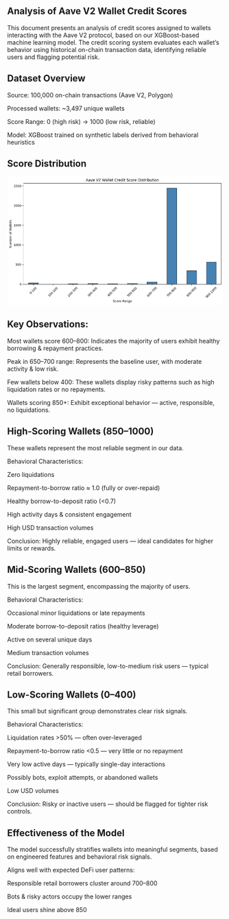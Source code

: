  ## Analysis of Aave V2 Wallet Credit Scores

 This document presents an analysis of credit scores assigned to wallets interacting with the Aave V2 protocol, based on our XGBoost-based machine learning model.
The credit scoring system evaluates each wallet’s behavior using historical on-chain transaction data, identifying reliable users and flagging potential risk.

## Dataset Overview

Source: 100,000 on-chain transactions (Aave V2, Polygon)

Processed wallets: ~3,497 unique wallets

Score Range: 0 (high risk) → 1000 (low risk, reliable)

Model: XGBoost trained on synthetic labels derived from behavioral heuristics

## Score Distribution

![Score Distribution](image.png)


## Key Observations:

 Most wallets score 600–800: Indicates the majority of users exhibit healthy borrowing & repayment practices.

Peak in 650–700 range: Represents the baseline user, with moderate activity & low risk.

Few wallets below 400: These wallets display risky patterns such as high liquidation rates or no repayments.

Wallets scoring 850+: Exhibit exceptional behavior — active, responsible, no liquidations.

## High-Scoring Wallets (850–1000)

These wallets represent the most reliable segment in our data.

Behavioral Characteristics:

Zero liquidations

Repayment-to-borrow ratio ≈ 1.0 (fully or over-repaid)

Healthy borrow-to-deposit ratio (<0.7)

High activity days & consistent engagement

High USD transaction volumes

Conclusion:
Highly reliable, engaged users — ideal candidates for higher limits or rewards.

## Mid-Scoring Wallets (600–850)

This is the largest segment, encompassing the majority of users.

Behavioral Characteristics:

Occasional minor liquidations or late repayments

Moderate borrow-to-deposit ratios (healthy leverage)

Active on several unique days

Medium transaction volumes

Conclusion:
Generally responsible, low-to-medium risk users — typical retail borrowers.

## Low-Scoring Wallets (0–400)

This small but significant group demonstrates clear risk signals.

Behavioral Characteristics:

Liquidation rates >50% — often over-leveraged

Repayment-to-borrow ratio <0.5 — very little or no repayment

Very low active days — typically single-day interactions

Possibly bots, exploit attempts, or abandoned wallets

Low USD volumes

Conclusion:
Risky or inactive users — should be flagged for tighter risk controls.

## Effectiveness of the Model

The model successfully stratifies wallets into meaningful segments, based on engineered features and behavioral risk signals.

Aligns well with expected DeFi user patterns:

Responsible retail borrowers cluster around 700–800

Bots & risky actors occupy the lower ranges

Ideal users shine above 850